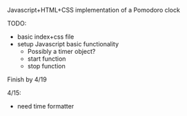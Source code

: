 Javascript+HTML+CSS implementation of a Pomodoro clock

TODO:
- basic index+css file
- setup Javascript basic functionality
    - Possibly a timer object?
    - start function
    - stop function

Finish by 4/19

4/15:
- need time formatter